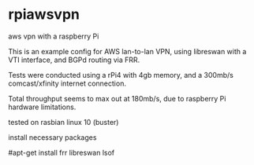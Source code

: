 # rpiawsvpn
aws vpn with a raspberry Pi

This is an example config for AWS lan-to-lan VPN, using libreswan with a VTI interface, and BGPd routing via FRR.

Tests were conducted using a rPi4 with 4gb memory, and a 300mb/s comcast/xfinity internet connection.

Total throughput seems to max out at 180mb/s, due to raspberry Pi hardware limitations.

tested on rasbian linux 10 (buster)

install necessary packages

#apt-get install frr libreswan lsof
